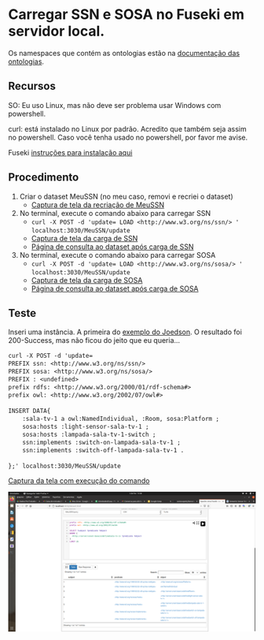 # Carregar SSN e SOSA no Fuseki em servidor local.

Os namespaces que contém as ontologias estão na [documentação das ontologias](https://www.w3.org/TR/vocab-ssn/).

## Recursos

SO: Eu uso Linux, mas não deve ser problema usar Windows com powershell.

curl: está instalado no Linux por padrão. Acredito que também seja assim no powershell. Caso você tenha usado no powershell, por favor me avise.

Fuseki [instruções para instalação aqui](https://github.com/santanajods/domotic-swot#rodando-fuseki-server)

## Procedimento

1. Criar o dataset MeuSSN (no meu caso, removi e recriei o dataset)
   - [Captura de tela da recriação de MeuSSN](Imagens/Captura%20de%20tela%20de%202021-02-05%2009-38-11.png)
2. No terminal, execute o comando abaixo para carregar SSN
   - `curl -X POST -d 'update= LOAD <http://www.w3.org/ns/ssn/> ' localhost:3030/MeuSSN/update`
   - [Captura de tela da carga de SSN](Imagens/Captura%20de%20tela%20de%202021-02-05%2009-39-16.png)
   - [Página de consulta ao dataset após carga de SSN](Imagens/Captura%20de%20tela%20de%202021-02-05%2009-40-27.png)
3. No terminal, execute o comando abaixo para carregar SOSA
   - `curl -X POST -d 'update= LOAD <http://www.w3.org/ns/sosa/> ' localhost:3030/MeuSSN/update`
   - [Captura de tela da carga de SOSA](Imagens/Captura%20de%20tela%20de%202021-02-05%2009-40-47.png)
   - [Página de consulta ao dataset após carga de SOSA](Imagens/Captura%20de%20tela%20de%202021-02-05%2009-41-10.png)

## Teste

Inseri uma instância. A primeira do [exemplo do Joedson](https://github.com/santanajods/domotic-swot#inser%C3%A7%C3%A3o-de-um-novo-dispositivo). O resultado foi 200-Success, mas não ficou do jeito que eu queria...

``` shell
curl -X POST -d 'update= 
PREFIX ssn: <http://www.w3.org/ns/ssn/>
PREFIX sosa: <http://www.w3.org/ns/sosa/>
PREFIX : <undefined>
prefix rdfs: <http://www.w3.org/2000/01/rdf-schema#>
prefix owl: <http://www.w3.org/2002/07/owl#>

INSERT DATA{
    :sala-tv-1 a owl:NamedIndividual, :Room, sosa:Platform ;
    sosa:hosts :light-sensor-sala-tv-1 ;
    sosa:hosts :lampada-sala-tv-1-switch ;
    ssn:implements :switch-on-lampada-sala-tv-1 ;
    ssn:implements :switch-off-lampada-sala-tv-1 .

};' localhost:3030/MeuSSN/update

```

[Captura da tela com execução do comando](Imagens/Captura%20de%20tela%20de%202021-02-05%2013-24-25.png)

![Captura da tela consultando na interface com usuário](/Imagens/Captura%20de%20tela%20de%202021-02-05%2013-38-55.png)


